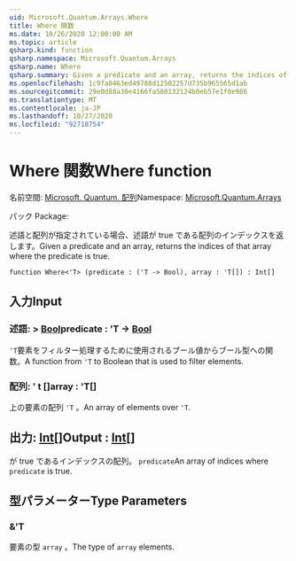 ```yaml
---
uid: Microsoft.Quantum.Arrays.Where
title: Where 関数
ms.date: 10/26/2020 12:00:00 AM
ms.topic: article
qsharp.kind: function
qsharp.namespace: Microsoft.Quantum.Arrays
qsharp.name: Where
qsharp.summary: Given a predicate and an array, returns the indices of that array where the predicate is true.
ms.openlocfilehash: 1c9fa0463ed49788d12502257d735b965565d1ab
ms.sourcegitcommit: 29e0d88a30e4166fa580132124b0eb57e1f0e986
ms.translationtype: MT
ms.contentlocale: ja-JP
ms.lasthandoff: 10/27/2020
ms.locfileid: "92718754"
---
```

# <a name="where-function"></a><span data-ttu-id="f8329-102">Where 関数</span><span class="sxs-lookup"><span data-stu-id="f8329-102">Where function</span></span>

<span data-ttu-id="f8329-103">名前空間: [Microsoft. Quantum. 配列](xref:Microsoft.Quantum.Arrays)</span><span class="sxs-lookup"><span data-stu-id="f8329-103">Namespace: [Microsoft.Quantum.Arrays](xref:Microsoft.Quantum.Arrays)</span></span>

<span data-ttu-id="f8329-104">パック [](https://nuget.org/packages/)</span><span class="sxs-lookup"><span data-stu-id="f8329-104">Package: [](https://nuget.org/packages/)</span></span>


<span data-ttu-id="f8329-105">述語と配列が指定されている場合、述語が true である配列のインデックスを返します。</span><span class="sxs-lookup"><span data-stu-id="f8329-105">Given a predicate and an array, returns the indices of that array where the predicate is true.</span></span>

```qsharp
function Where<'T> (predicate : ('T -> Bool), array : 'T[]) : Int[]
```


## <a name="input"></a><span data-ttu-id="f8329-106">入力</span><span class="sxs-lookup"><span data-stu-id="f8329-106">Input</span></span>

### <a name="predicate--t---bool"></a><span data-ttu-id="f8329-107">述語: > [Bool](xref:microsoft.quantum.lang-ref.bool)</span><span class="sxs-lookup"><span data-stu-id="f8329-107">predicate : 'T -> [Bool](xref:microsoft.quantum.lang-ref.bool)</span></span>

<span data-ttu-id="f8329-108">`'T`要素をフィルター処理するために使用されるブール値からブール型への関数。</span><span class="sxs-lookup"><span data-stu-id="f8329-108">A function from `'T` to Boolean that is used to filter elements.</span></span>


### <a name="array--t"></a><span data-ttu-id="f8329-109">配列: ' t []</span><span class="sxs-lookup"><span data-stu-id="f8329-109">array : 'T[]</span></span>

<span data-ttu-id="f8329-110">上の要素の配列 `'T` 。</span><span class="sxs-lookup"><span data-stu-id="f8329-110">An array of elements over `'T`.</span></span>



## <a name="output--int"></a><span data-ttu-id="f8329-111">出力: [Int](xref:microsoft.quantum.lang-ref.int)[]</span><span class="sxs-lookup"><span data-stu-id="f8329-111">Output : [Int](xref:microsoft.quantum.lang-ref.int)[]</span></span>

<span data-ttu-id="f8329-112">が true であるインデックスの配列。 `predicate`</span><span class="sxs-lookup"><span data-stu-id="f8329-112">An array of indices where `predicate` is true.</span></span>

## <a name="type-parameters"></a><span data-ttu-id="f8329-113">型パラメーター</span><span class="sxs-lookup"><span data-stu-id="f8329-113">Type Parameters</span></span>

### <a name="t"></a><span data-ttu-id="f8329-114">&</span><span class="sxs-lookup"><span data-stu-id="f8329-114">'T</span></span>

<span data-ttu-id="f8329-115">要素の型 `array` 。</span><span class="sxs-lookup"><span data-stu-id="f8329-115">The type of `array` elements.</span></span>